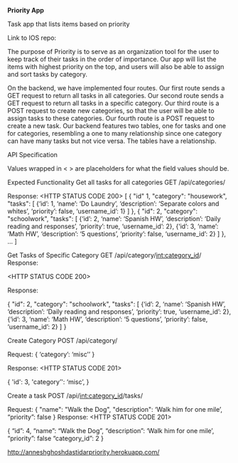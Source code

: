 **Priority App**

Task app that lists items based on priority 

Link to IOS repo:

The purpose of Priority is to serve as an organization tool for the user to keep track of their tasks in the order of importance. Our app will list the items with highest priority on the top, and users will also be able to assign and sort tasks by category.

On the backend, we have implemented four routes. Our first route sends a GET request to return all tasks in all categories. Our second route sends a GET request to return all tasks in a specific category. Our third route is a POST request to create new categories, so that the user will be able to assign tasks to these categories. Our fourth route is a POST request to create a new task. Our backend features two tables, one for tasks and one for categories, resembling a one to many relationship since one category can have many tasks but not vice versa. The tables have a relationship.

API Specification

Values wrapped in < > are placeholders for what the field values should be.

Expected Functionality
Get all tasks for all categories
GET /api/categories/

Response: 
<HTTP STATUS CODE 200>
[
        {
            "id" 1,
            "category": "housework",
            "tasks": [
                           {‘id’: 1, ‘name’: ‘Do Laundry’, ‘description’: ‘Separate colors and whites’, ‘priority’: false, ‘username_id’: 1}
]
        },
        {
            "id": 2,
            "category": "schoolwork",
            "tasks": [
                           {‘id’: 2, ‘name’: ‘Spanish HW’, ‘description’: ‘Daily reading and responses’, ‘priority’: true, ‘username_id’: 2}, 
                {‘id’: 3, ‘name’: ‘Math HW’, ‘description’: ‘5 questions’, ‘priority’: false, ‘username_id’: 2}
]
        },
        ...
 ]


Get Tasks of Specific Category
GET /api/category/<int:category_id>/
Response: 

<HTTP STATUS CODE 200>

Response: 

{
    "id": 2,
    "category": "schoolwork",
    "tasks": [
                  {‘id’: 2, ‘name’: ‘Spanish HW’, ‘description’: ‘Daily reading and responses’, ‘priority’: true, ‘username_id’: 2}, 
      {‘id’: 3, ‘name’: ‘Math HW’, ‘description’: ‘5 questions’, ‘priority’: false, ‘username_id’: 2}
]
}


Create Category
POST /api/category/

Request:
{
    ‘category’: ‘misc’’
}

Response: 
<HTTP STATUS CODE 201>

{
    'id': 3,
    'category’': ‘misc’,
}


Create a task
POST /api/<int:category_id>/tasks/

Request: 
{
    "name": "Walk the Dog",
    "description": ‘Walk him for one mile’,
    “priority”: false
}
Response: 
<HTTP STATUS CODE 201>

{
    “id”: 4,
    “name”: “Walk the Dog”,
    “description”: ‘Walk him for one mile’,
    “priority”: false
    “category_id”: 2
}

http://anneshghoshdastidarpriority.herokuapp.com/
